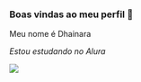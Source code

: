 ### Boas vindas ao meu perfil 💜

Meu nome é Dhainara

*Estou estudando no Alura*

![](https://media1.tenor.com/m/Zd8a4OMgi0kAAAAC/kpop-wjsn.gif)
